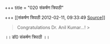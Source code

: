 +++
title = "020 संकर्षण त्रिपाठी"

+++
[[संकर्षण त्रिपाठी	2012-02-11, 09:33:49 [Source](https://groups.google.com/g/samskrita/c/8ZPI0eF0CI4)]]



> 
> > 
> >   
>   
>   
> Congratulations Dr. Anil Kumar...! >
> 
> > 



।। डॉ0 संकर्षण त्रिपाठी ।।

  

